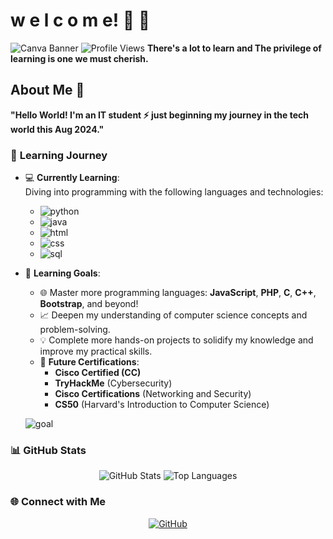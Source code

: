 
# w e l c o m e! 👋 🌱

![Canva Banner](https://github.com/droid-dreaith/droid-dreaith/blob/main/banner%20(1).png)
![Profile Views](https://komarev.com/ghpvc/?username=droid-dreaith)
**There's a lot to learn and The privilege of learning is one we must cherish.**
## About Me 🌟

**"Hello World! I'm an IT student ⚡ just beginning my journey in the tech world this Aug 2024."**
### 🌱 **Learning Journey**

- 💻 **Currently Learning**:  
   Diving into programming with the following languages and technologies:
   - ![python](https://upload.wikimedia.org/wikipedia/commons/c/c3/Python-logo-notext.svg)
   - ![java](https://img.icons8.com/color/48/000000/java-coffee-cup-logo.png)
   - ![html](https://img.icons8.com/color/48/000000/html-5.png)
   - ![css](https://img.icons8.com/color/48/000000/css3.png)
   - ![sql](https://img.icons8.com/ios/50/database.png)
   
- 🎯 **Learning Goals**:  
   - 🌐 Master more programming languages: **JavaScript**, **PHP**, **C**, **C++**, **Bootstrap**, and beyond!
   - 📈 Deepen my understanding of computer science concepts and problem-solving.
   - 💡 Complete more hands-on projects to solidify my knowledge and improve my practical skills.
   - 🏅 **Future Certifications**:  
     - **Cisco Certified (CC)**
     - **TryHackMe** (Cybersecurity)
     - **Cisco Certifications** (Networking and Security)
     - **CS50** (Harvard's Introduction to Computer Science)

   ![goal](https://img.icons8.com/ios/50/goal.png)

### 📊 GitHub Stats
<div align="center">
    <img src="https://github-readme-stats.vercel.app/api?username=droid-dreaith&show_icons=true&theme=tokyonight" alt="GitHub Stats" />
    <img src="https://github-readme-stats.vercel.app/api/top-langs/?username=droid-dreaith&layout=compact&theme=tokyonight" alt="Top Languages" />
</div>

### 🌐 Connect with Me
<div align="center">
    <a href="https://github.com/droid-dreaith">
        <img src="https://img.icons8.com/ios/50/github.png" alt="GitHub" />
    </a>
</div>

